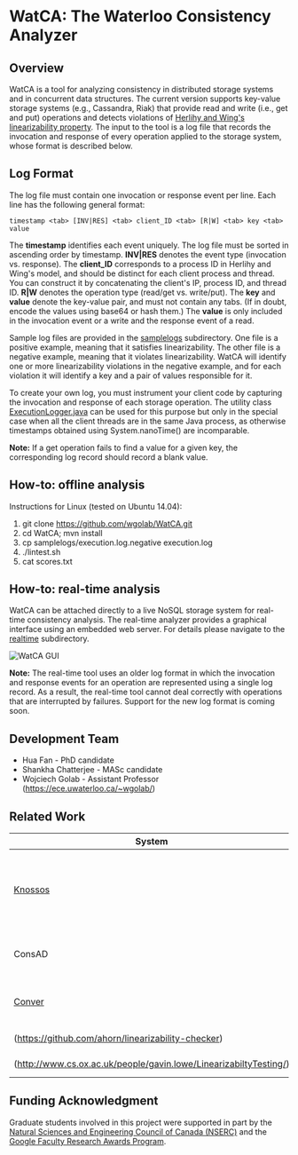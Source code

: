 # WatCA: The Waterloo Consistency Analyzer

## Overview
WatCA is a tool for analyzing consistency in distributed storage systems and in concurrent data structures.
The current version supports key-value storage systems (e.g., Cassandra, Riak) that provide read and write (i.e., get and put) operations
and detects violations of [Herlihy and Wing's linearizability property](http://dl.acm.org/citation.cfm?id=78972).
The input to the tool is a log file that records the invocation and response of every operation applied
to the storage system, whose format is described below.

## Log Format
The log file must contain one invocation or response event per line.
Each line has the following general format:

    timestamp <tab> [INV|RES] <tab> client_ID <tab> [R|W] <tab> key <tab> value

The **timestamp** identifies each event uniquely.  The log file must be sorted in ascending order by timestamp.
**INV|RES** denotes the event type (invocation vs. response).
The **client_ID** corresponds to a process ID in Herlihy and Wing's model, and should be distinct
for each client process and thread.  You can construct it by concatenating the client's IP,
process ID, and thread ID.
**R|W** denotes the operation type (read/get vs. write/put).
The **key** and **value** denote the key-value pair, and must not contain any tabs.
(If in doubt, encode the values using base64 or hash them.)
The **value** is only included in the invocation event or a write and the response event of a read.

Sample log files are provided in the [samplelogs](../../tree/master/samplelogs) subdirectory.
One file is a positive example, meaning that it satisfies linearizability.
The other file is a negative example, meaning that it violates linearizability.
WatCA will identify one or more linearizability violations in the negative example,
and for each violation it will identify a key and a pair of values responsible for it.

To create your own log, you must instrument your client code by capturing the invocation
and response of each storage operation.
The utility class [ExecutionLogger.java](../../tree/master/src/main/java/ca/uwaterloo/watca/ExecutionLogger.java)
can be used for this purpose but only in the special case when all the client threads are in the same
Java process, as otherwise timestamps obtained using System.nanoTime() are incomparable.

**Note:** If a get operation fails to find a value for a given key, the corresponding log record should record a blank value.

## How-to: offline analysis
Instructions for Linux (tested on Ubuntu 14.04):

1. git clone https://github.com/wgolab/WatCA.git
2. cd WatCA; mvn install
3. cp samplelogs/execution.log.negative execution.log
4. ./lintest.sh
5. cat scores.txt

## How-to: real-time analysis
WatCA can be attached directly to a live NoSQL storage system for real-time consistency analysis.
The real-time analyzer provides a graphical interface using an embedded web server.
For details please navigate to the [realtime](realtime/) subdirectory.

![WatCA GUI](watca_gui.png "WatCA GUI")


**Note:** The real-time tool uses an older log format in which the invocation and response
events for an operation are represented using a single log record.
As a result, the real-time tool cannot deal correctly with operations that are
interrupted by failures.  Support for the new log format is coming soon.

## Development Team
- Hua Fan - PhD candidate
- Shankha Chatterjee - MASc candidate
- Wojciech Golab - Assistant Professor (https://ece.uwaterloo.ca/~wgolab/)

## Related Work
System | Paper | Authors | Description
--- | --- | --- | ---
[Knossos](https://github.com/aphyr/knossos) | | Kyle Kingsbury | a linearizability analyzer based on model checking techniques
ConsAD | (http://www.cs.mcgill.ca/~kzella/ConsAD.pdf) | Zellag and Kemme | a real-time consistency anomalies detector
[Conver](https://github.com/pviotti/conver-scala) | (http://www.eurecom.fr/fr/publication/4874/download/ds-publi-4874.pdf) | Viotti, Meiklejohn and Vukolic | a system for consistency checking
(https://github.com/ahorn/linearizability-checker) | (https://arxiv.org/abs/1504.00204) | Horn and Kroening | linearizability checker
(http://www.cs.ox.ac.uk/people/gavin.lowe/LinearizabiltyTesting/) | (http://www.cs.ox.ac.uk/people/gavin.lowe/LinearizabiltyTesting/paper.pdf) | Lowe | linearizability checker

## Funding Acknowledgment
Graduate students involved in this project were supported in part by the
[Natural Sciences and Engineering Council of Canada (NSERC)](http://www.nserc-crsng.gc.ca)
and the [Google Faculty Research Awards Program](http://research.google.com/research-outreach.html#/research-outreach/faculty-engagement/faculty-research-awards).